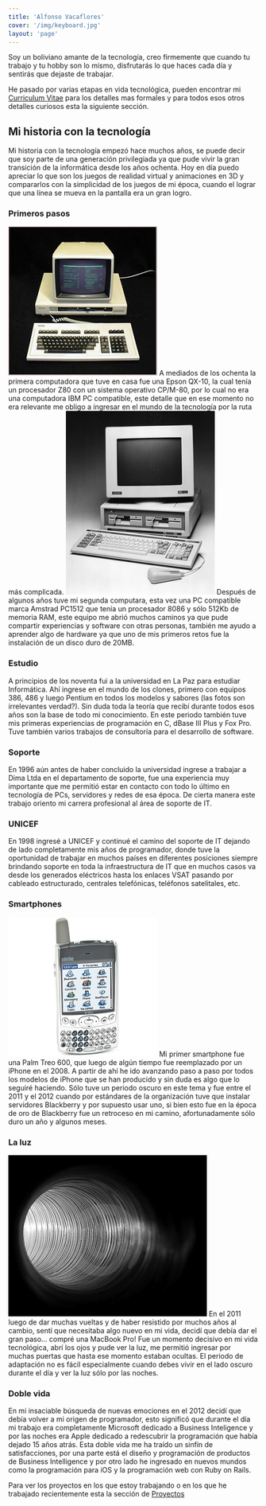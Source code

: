 ```yaml
---
title: 'Alfonso Vacaflores'
cover: '/img/keyboard.jpg'
layout: 'page'
---
```



Soy un boliviano amante  de la tecnología, creo firmemente que cuando tu trabajo y tu hobby son lo mismo, disfrutarás lo que haces cada día y sentirás que dejaste de trabajar.

He pasado por varias etapas en vida tecnológica, pueden encontrar mi [Curriculum Vitae](/files/CV_avacaflores_EN.pdf) para los detalles mas formales y para todos esos otros detalles curiosos esta la siguiente sección.

## Mi historia con la tecnología

Mi historia con la tecnología empezó hace muchos años, se puede decir que soy parte de una generación privilegiada ya que pude vivir la gran transición de la informática desde los años ochenta. Hoy en día puedo apreciar lo que son los juegos de realidad virtual y animaciones en 3D y compararlos con la simplicidad de los juegos de mi época, cuando el lograr que una línea se mueva en la pantalla era un gran logro.

### Primeros pasos

![img](/img/EpsonQX-10.jpg "Epson QX-10")
A mediados de los ochenta la primera computadora que tuve en casa fue una Epson QX-10, la cual tenía un procesador Z80 con  un sistema operativo CP/M-80, por lo cual no era una computadora IBM PC compatible, este detalle que en ese momento no era relevante me obligo a ingresar en el mundo de la tecnología por la ruta más complicada. 
![img](/img/AmstradPC1512.jpg "Amstrad PC1512")
Después de algunos años tuve mi segunda computara, esta vez una PC compatible marca Amstrad PC1512 que tenía un procesador 8086 y sólo 512Kb de memoria RAM, este equipo me abrió muchos caminos ya que pude compartir experiencias y software con otras personas, también me ayudo a aprender algo de hardware ya que uno de mis primeros retos fue la instalación de un disco duro de 20MB.

### Estudio

A principios de los noventa fui a la universidad en La Paz para estudiar Informática. Ahí ingrese en el mundo de los clones, primero con equipos 386, 486 y luego Pentium en todos los modelos y sabores (las fotos son irrelevantes verdad?). Sin duda toda la teoría que recibí durante todos esos años son la base de todo mi conocimiento. En este periodo también tuve mis primeras experiencias de programación en C, dBase III Plus y Fox Pro. Tuve también varios trabajos de consultoría para el desarrollo de software.

### Soporte

En 1996 aún antes de haber concluido la universidad ingrese a trabajar a Dima Ltda en el departamento de soporte, fue una experiencia muy importante que me permitió estar en contacto con todo lo último en tecnología de PCs, servidores y redes de esa época. De cierta manera este trabajo oriento mi carrera profesional al área de soporte de IT.

### UNICEF

En 1998 ingresé a UNICEF y continué el camino del soporte de IT dejando de lado completamente mis años de programador, donde tuve la oportunidad de trabajar en muchos países en diferentes posiciones siempre brindando soporte en toda la infraestructura de IT que en muchos casos va desde los generados eléctricos hasta los enlaces VSAT pasando por cableado estructurado, centrales telefónicas, teléfonos satelitales, etc.

### Smartphones
![img](/img/PalmTreo600.jpg "Palm Treo 600")
Mi primer smartphone fue una Palm Treo 600, que luego de algún tiempo fue reemplazado por un iPhone en el 2008. A partir de ahí he ido avanzando paso a paso por todos los modelos de iPhone que se han producido y sin duda es algo que lo seguiré haciendo. Sólo tuve un periodo oscuro en este tema y fue entre el 2011 y el 2012 cuando por estándares de la organización tuve que instalar servidores Blackberry y por supuesto usar uno, si bien esto fue en la época de oro de Blackberry fue un retroceso en mi camino, afortunadamente sólo duro un año y algunos meses.

### La luz
![img](/img/Tunnel.png)
En el 2011 luego de dar muchas vueltas y de haber resistido por muchos años al cambio, sentí que necesitaba algo nuevo en mi vida, decidí que debía dar el gran paso... compré una MacBook Pro! Fue un momento decisivo en mi vida tecnológica, abrí los ojos y pude ver la luz, me permitió ingresar por muchas puertas que hasta ese momento estaban ocultas. El periodo de adaptación no es fácil especialmente cuando debes vivir en el lado oscuro durante el día y ver la luz sólo por las noches.

### Doble vida

En mi insaciable búsqueda de nuevas emociones en el 2012 decidí que debía volver a mi origen de programador, esto significó que durante el día mi trabajo era completamente Microsoft dedicado a Business Inteligence y por las noches era Apple dedicado a redescubrir la programación que había dejado 15 años atrás. Esta doble vida me ha traído un sinfín de satisfacciones, por una parte está el diseño y programación de productos de Business Intelligence y por otro lado he ingresado en nuevos mundos como la programación para iOS y la programación web con Ruby on Rails.

Para ver los proyectos en los que estoy trabajando o en los que he trabajado recientemente esta la sección de [Proyectos](/projects/index.html)